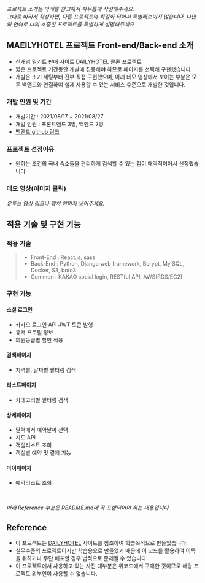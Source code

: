 _프로젝트 소개는 아래를 참고해서 자유롭게 작성해주세요._ <br>
_그대로 따라서 작성하면, 다른 프로젝트와 획일화 되어서 특별해보이지 않습니다. 나만의 언어로 나의 소중한 프로젝트를 특별하게 설명해주세요_

## MAEILYHOTEL 프로젝트 Front-end/Back-end 소개

- 신개념 밀키트 판매 사이트 [DAILYHOTEL](https://www.dailyhotel.com/) 클론 프로젝트
- 짧은 프로젝트 기간동안 개발에 집중해야 하므로 페이지를 선택해 구현했습니다.
- 개발은 초기 세팅부터 전부 직접 구현했으며, 아래 데모 영상에서 보이는 부분은 모두 백앤드와 연결하여 실제 사용할 수 있는 서비스 수준으로 개발한 것입니다.

### 개발 인원 및 기간

- 개발기간 : 2021/08/17 ~ 2021/08/27
- 개발 인원 : 프론트엔드 3명, 백엔드 2명
- [백엔드 github 링크](https://github.com/wecode-bootcamp-korea/23-2nd-MAEILYHOTEL-backend)

### 프로젝트 선정이유

- 원하는 조건의 국내 숙소들을 편리하게 검색할 수 있는 점이 매력적이어서 선정했습니다

### 데모 영상(이미지 클릭)

_유투브 영상 링크나 캡쳐 이미지 넣어주세요._
<br>

## 적용 기술 및 구현 기능

### 적용 기술

> - Front-End : React.js, sass
> - Back-End : Python, Django web framework, Bcrypt, My SQL, Docker, S3, boto3
> - Common : KAKAO social login, RESTful API, AWS(RDS/EC2)

### 구현 기능
#### 소셜 로그인
- 카카오 로그인 API JWT 토큰 발행
- 유저 프로필 정보
- 회원등급별 할인 적용

#### 검색페이지
- 지역별, 날짜별 필터링 검색

#### 리스트페이지
- 카테고리별 필터링 검색

#### 상세페이지
- 달력에서 예약날짜 선택
- 지도 API 
- 객실리스트 조회
- 객실별 예약 및 결제 기능

#### 마이페이지
- 예약리스트 조회
<br>

_아래 Reference 부분은 README.md에 꼭 포함되어야 하는 내용입니다_

## Reference

- 이 프로젝트는 [DAILYHOTEL](https://www.dailyhotel.com/) 사이트를 참조하여 학습목적으로 만들었습니다.
- 실무수준의 프로젝트이지만 학습용으로 만들었기 때문에 이 코드를 활용하여 이득을 취하거나 무단 배포할 경우 법적으로 문제될 수 있습니다.
- 이 프로젝트에서 사용하고 있는 사진 대부분은 위코드에서 구매한 것이므로 해당 프로젝트 외부인이 사용할 수 없습니다.
